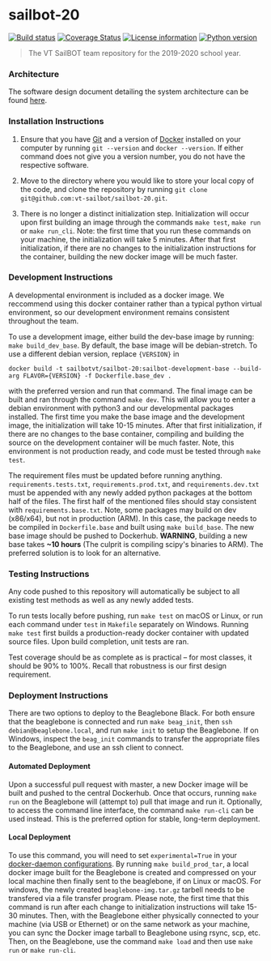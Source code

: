 # sailbot-20

[![Build status](https://travis-ci.com/vt-sailbot/sailbot-20.svg?branch=master)](https://travis-ci.com/vt-sailbot/sailbot-20)
[![Coverage Status](https://coveralls.io/repos/github/vt-sailbot/sailbot-20/badge.svg?branch=master)](https://coveralls.io/github/vt-sailbot/sailbot-20?branch=master)
[![License information](https://img.shields.io/badge/license-MIT-lightgrey.svg)](https://github.com/vt-sailbot/sailbot-20/blob/master/LICENSE)
[![Python version](https://img.shields.io/badge/python-3.5-blue.svg)](https://www.python.org/)

> The VT SailBOT team repository for the 2019-2020 school year.

### Architecture

The software design document detailing the system architecture can be found [here](https://docs.google.com/document/d/1JsAZn4CWerVZ45uQ7lLZehaZM9W0XL9Jg_lDHFKbvsM/edit?usp=sharing).

### Installation Instructions

1. Ensure that you have [Git](https://git-scm.com/downloads) and a version of [Docker](https://www.docker.com/get-started) installed on your computer by running `git --version` and `docker --version`. If either command does not give you a version number, you do not have the respective software.

2. Move to the directory where you would like to store your local copy of the code, and clone the repository by running `git clone git@github.com:vt-sailbot/sailbot-20.git`.

3. There is no longer a distinct initialization step. Initialization will occur upon first building an image through the commands `make test`, `make run` or `make run_cli`. Note: the first time that you run these commands on your machine, the initialization will take 5 minutes. After that first initialization, if there are no changes to the initialization instructions for the container, building the new docker image will be much faster.

### Development Instructions

A developmental environment is included as a docker image. We reccommend using this docker container rather than a typical python virtual environment, so our development environment remains consistent throughout the team. 

To use a development image, either build the dev-base image by running: `make build_dev_base`. By default, the base image will be debian-stretch. To use a different debian version, replace `{VERSION}` in 

`docker build -t sailbotvt/sailbot-20:sailbot-development-base --build-arg FLAVOR={VERSION} -f Dockerfile.base_dev .` 

with the preferred version and run that command. The final image can be built and ran through the command `make dev`. This will allow you to enter a debian environment with python3 and our developmental packages installed. The first time you make the base image and the development image, the initialization will take 10-15 minutes. After that first initialization, if there are no changes to the base container, compiling and building the source on the development container will be much faster. Note, this environment is not production ready, and code must be tested through `make test`. 

The requirement files must be updated before running anything. `requirements.tests.txt`, `requirements.prod.txt`, and `requirements.dev.txt` must be appended with any newly added python packages at the bottom half of the files. The first half of the mentioned files should stay consistent with `requirements.base.txt`. Note, some packages may build on dev (x86/x64), but not in production (ARM). In this case, the package needs to be compiled in `Dockerfile.base` and built using `make build_base`. The new base image should be pushed to Dockerhub. **WARNING**, building a new base takes **~10 hours** (The culprit is compiling scipy's binaries to ARM). The preferred solution is to look for an alternative.

### Testing Instructions

Any code pushed to this repository will automatically be subject to all existing test methods as well as any newly added tests.

To run tests locally before pushing, run `make test` on macOS or Linux, or run each command under `test` in `Makefile` separately on Windows. Running `make test` first builds a production-ready docker container with updated source files. Upon build completion, unit tests are ran.

Test coverage should be as complete as is practical – for most classes, it should be 90% to 100%. Recall that robustness is our first design requirement.

### Deployment Instructions

There are two options to deploy to the Beaglebone Black. For both ensure that the beaglebone is connected and run `make beag_init`, then `ssh debian@beaglebone.local`, and run `make init` to setup the Beaglebone. If on Windows, inspect the `beag_init` commands to transfer the appropriate files to the Beaglebone, and use an ssh client to connect.

#### Automated Deployment

Upon a successful pull request with master, a new Docker image will be built and pushed to the central Dockerhub. Once that occurs, running `make run` on the Beaglebone will (attempt to) pull that image and run it. Optionally, to access the command line interface, the command `make run-cli` can be used instead. This is the preferred option for stable, long-term deployment.

#### Local Deployment

To use this command, you will need to set `experimental=True` in your [docker-daemon configurations](https://docs.docker.com/engine/reference/commandline/dockerd/). By running `make build_prod_tar`, a local docker image built for the Beaglebone is created and compressed on your local machine then finally sent to the beaglebone, if on Linux or macOS. For windows, the newly created `beaglebone-img.tar.gz` tarbell needs to be transfered via a file transfer program. Please note, the first time that this command is run after each change to initialization instructions will take 15-30 minutes. Then, with the Beaglebone either physically connected to your machine (via USB or Ethernet) or on the same network as your machine, you can sync the Docker image tarball to Beaglebone using rsync, scp, etc. Then, on the Beaglebone, use the command `make load` and then use `make run` or `make run-cli`.
